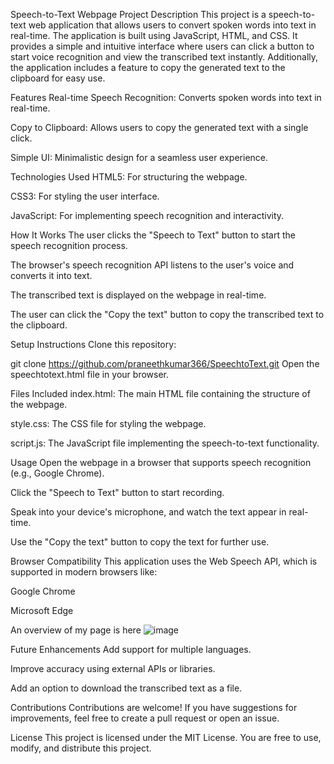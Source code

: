 Speech-to-Text Webpage
Project Description
This project is a speech-to-text web application that allows users to convert spoken words into text in real-time. The application is built using JavaScript, HTML, and CSS. It provides a simple and intuitive interface where users can click a button to start voice recognition and view the transcribed text instantly. Additionally, the application includes a feature to copy the generated text to the clipboard for easy use.

Features
Real-time Speech Recognition: Converts spoken words into text in real-time.

Copy to Clipboard: Allows users to copy the generated text with a single click.

Simple UI: Minimalistic design for a seamless user experience.

Technologies Used
HTML5: For structuring the webpage.

CSS3: For styling the user interface.

JavaScript: For implementing speech recognition and interactivity.

How It Works
The user clicks the "Speech to Text" button to start the speech recognition process.

The browser's speech recognition API listens to the user's voice and converts it into text.

The transcribed text is displayed on the webpage in real-time.

The user can click the "Copy the text" button to copy the transcribed text to the clipboard.

Setup Instructions
Clone this repository:

git clone https://github.com/praneethkumar366/SpeechtoText.git
Open the speechtotext.html file in your browser.

Files Included
index.html: The main HTML file containing the structure of the webpage.

style.css: The CSS file for styling the webpage.

script.js: The JavaScript file implementing the speech-to-text functionality.

Usage
Open the webpage in a browser that supports speech recognition (e.g., Google Chrome).

Click the "Speech to Text" button to start recording.

Speak into your device's microphone, and watch the text appear in real-time.

Use the "Copy the text" button to copy the text for further use.

Browser Compatibility
This application uses the Web Speech API, which is supported in modern browsers like:

Google Chrome

Microsoft Edge

An overview of my page is here 
![image](https://github.com/user-attachments/assets/d43874f9-a702-42fe-8798-7852c3d3eeea)




Future Enhancements
Add support for multiple languages.

Improve accuracy using external APIs or libraries.

Add an option to download the transcribed text as a file.

Contributions
Contributions are welcome! If you have suggestions for improvements, feel free to create a pull request or open an issue.

License
This project is licensed under the MIT License. You are free to use, modify, and distribute this project.
